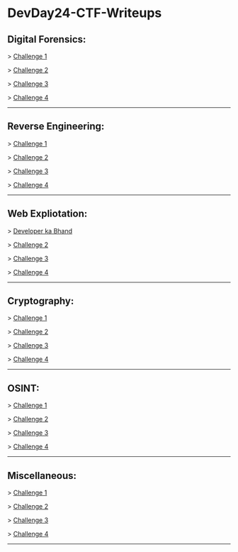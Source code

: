 # DevDay24-CTF-Writeups

## Digital Forensics:
\> [Challenge 1](link)

\> [Challenge 2](link)

\> [Challenge 3](link)

\> [Challenge 4](link)

---------------------------------------------
## Reverse Engineering:
\> [Challenge 1](link)

\> [Challenge 2](link)

\> [Challenge 3](link)

\> [Challenge 4](link)

---------------------------------------------
## Web Expliotation:
\> [Developer ka Bhand](https://github.com/0xZainRaza/DevDay24-CTF-Writeups/blob/main/Web%20Expliotation/Developer%20ka%20Bhand/files/Developer%20ka%20Bhand.md)

\> [Challenge 2](link)

\> [Challenge 3](link)

\> [Challenge 4](link)

---------------------------------------------
## Cryptography:
\> [Challenge 1](link)

\> [Challenge 2](link)

\> [Challenge 3](link)

\> [Challenge 4](link)

---------------------------------------------

## OSINT:
\> [Challenge 1](link)

\> [Challenge 2](link)

\> [Challenge 3](link)

\> [Challenge 4](link)

---------------------------------------------

## Miscellaneous:
\> [Challenge 1](link)

\> [Challenge 2](link)

\> [Challenge 3](link)

\> [Challenge 4](link)

---------------------------------------------


